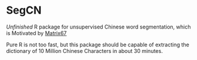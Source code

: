 SegCN
=====

_Unfinished_ R package for unsupervised Chinese word segmentation, which is Motivated by [Matrix67](http://www.matrix67.com/blog/archives/5044)

Pure R is not too fast, but this package should be capable of extracting the dictionary of 10 Million Chinese Characters in about 30 minutes.
